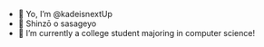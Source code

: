 - 👋 Yo, I’m @kadeisnextUp
- 👀 Shinzō o sasageyo
- 🌱 I’m currently a college student majoring in computer science!

<!---
kadeisnextUp/kadeisnextUp is a ✨ special ✨ repository because its `README.md` (this file) appears on your GitHub profile.
You can click the Preview link to take a look at your changes.
--->
